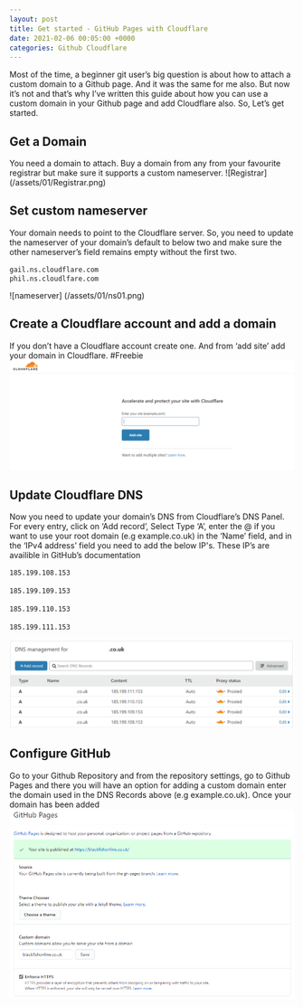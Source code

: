 ```yaml
---
layout: post
title: Get started - GitHub Pages with Cloudflare
date: 2021-02-06 00:05:00 +0000
categories: Github Cloudflare
---
```


Most of the time, a beginner git user’s big question is about how to attach a custom domain to a Github page. And it was the same for me also. But now it’s not and that’s why I’ve written this guide about how you can use a custom domain in your Github page and add Cloudflare also. So, Let’s get started.

## Get a Domain

You need a domain to attach. Buy a domain from any from your favourite registrar but make sure it supports a custom nameserver.
![Registrar] (/assets/01/Registrar.png)

## Set custom nameserver

Your domain needs to point to the Cloudflare server. So, you need to update the nameserver of your domain’s default to below two and make sure the other nameserver’s field remains empty without the first two.

```
gail.ns.cloudflare.com
phil.ns.cloudlfare.com
```
![nameserver] (/assets/01/ns01.png)

## Create a Cloudflare account and add a domain
If you don’t have a Cloudflare account create one. And from ‘add site’ add your domain in Cloudflare. #Freebie
![Cloudflare](/assets/01/CF01.png)

## Update Cloudflare DNS
Now you need to update your domain’s DNS from Cloudflare’s DNS Panel. For every entry, click on ‘Add record’, Select Type ‘A’, enter the @ if you want to use your root domain (e.g example.co.uk) in the ‘Name’ field, and in the ‘IPv4 address’ field you need to add the below IP's. These IP’s are availible in GitHub’s documentation

```
185.199.108.153

185.199.109.153

185.199.110.153

185.199.111.153
```
![Cloudflare](/assets/01/CF02.png)

## Configure GitHub

Go to your Github Repository and from the repository settings, go to Github Pages and there you will have an option for adding a custom domain enter the domain used in the DNS Records above (e.g example.co.uk). Once your domain has been added
![GithubSettings](/assets/01/GH01.png)
